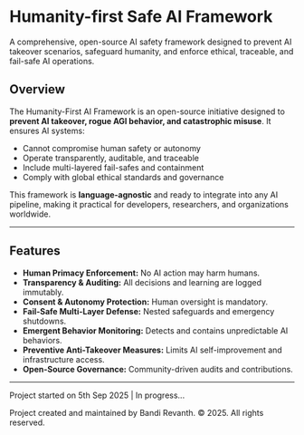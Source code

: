 # Humanity-first Safe AI Framework
A comprehensive, open-source AI safety framework designed to prevent AI takeover scenarios, safeguard humanity, and enforce ethical, traceable, and fail-safe AI operations.

## Overview
The Humanity-First AI Framework is an open-source initiative designed to **prevent AI takeover, rogue AGI behavior, and catastrophic misuse**. It ensures AI systems:

- Cannot compromise human safety or autonomy  
- Operate transparently, auditable, and traceable  
- Include multi-layered fail-safes and containment  
- Comply with global ethical standards and governance

This framework is **language-agnostic** and ready to integrate into any AI pipeline, making it practical for developers, researchers, and organizations worldwide.

---

## Features

- **Human Primacy Enforcement:** No AI action may harm humans.  
- **Transparency & Auditing:** All decisions and learning are logged immutably.  
- **Consent & Autonomy Protection:** Human oversight is mandatory.  
- **Fail-Safe Multi-Layer Defense:** Nested safeguards and emergency shutdowns.  
- **Emergent Behavior Monitoring:** Detects and contains unpredictable AI behaviors.  
- **Preventive Anti-Takeover Measures:** Limits AI self-improvement and infrastructure access.  
- **Open-Source Governance:** Community-driven audits and contributions.

---

Project started on 5th Sep 2025 | In progress...

Project created and maintained by Bandi Revanth. © 2025. All rights reserved.
